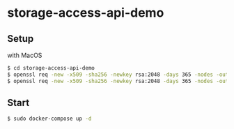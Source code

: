 # storage-access-api-demo

## Setup

with MacOS
```sh
$ cd storage-access-api-demo
$ openssl req -new -x509 -sha256 -newkey rsa:2048 -days 365 -nodes -out ./first/ssl/pem.pem -keyout ./first/ssl/key.key
$ openssl req -new -x509 -sha256 -newkey rsa:2048 -days 365 -nodes -out ./third/ssl/pem.pem -keyout ./third/ssl/key.key
```

## Start

```sh
$ sudo docker-compose up -d
```
